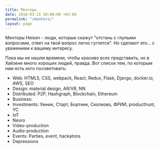 ```yaml
---
title: Менторы
date: 2018-03-15 10:00:00 +03:00
permalink: "/mentors/"
layout: page
---
```


Менторы Heisen - люди, которые скажут "отстань с глупыми вопросами, ответ на твой вопрос легко гуглится". Но сделают это... с уважением к вашему интересу.

Пока мы не нашли времени, чтобы красиво всех представить, но в Хайзене много хороших людей, правда. Вот список тем, по которым нам  есть кого посоветовать:

* Web: HTML5, CSS, webpack, React, Redux, Flask, Django, docker.io, AWS, SEO
* Design: material design, AR/VR, NN
* Distributed: P2P, Hashgraph, Blockchain, Ethereum
* Business: 
* Investments: Умник, Старт, Бортник, Сколково, ФРИИ, producthunt, YC
* IoT
* Neuro
* Video-production
* Audio-production
* Events: Parties, event, hackatons
* Depressions

